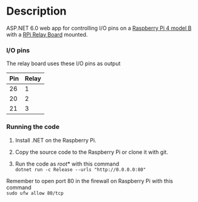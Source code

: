 # Description

ASP.NET 6.0 web app for controlling I/O pins on a [Raspberry Pi 4 model B](https://www.raspberrypi.com/products/raspberry-pi-4-model-b/)
with a [RPi Relay Board](https://www.waveshare.com/wiki/RPi_Relay_Board) mounted.

### I/O pins

The relay board uses these I/O pins as output

| Pin   | Relay |
|------ |-------|
| 26    |  1    |
| 20    |  2    |
| 21    |  3    |

### Running the code

1. Install .NET on the Raspberry Pi.

2. Copy the source code to the Raspberry Pi or clone it with git.

3. Run the code as *root** with this command <br />``dotnet run -c Release --urls "http://0.0.0.0:80"``

Remember to open port 80 in the firewall on Raspberry Pi with this command<br />
``sudo ufw allow 80/tcp``
